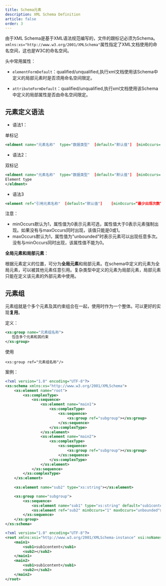 ```yaml
---
title: Schema元素
description: XML Schema Definition
article: false
order: 3
---
```


由于XML Schema是基于XML语法规范编写的，文件的跟标记必须为Schema。`xmlns:xs="http://www.w3.org/2001/XMLSchema"`属性指定了XML文档使用的命名空间，这也是W3C的命名空间。

头中常用属性：

- `elementFormDefault`：qualified/unqualified,执行xml文档使用该Schema中定义的局部元素时是否须用命名空间限定。

- `attributeFormDefault`：qualified/unqualified,执行xml文档使用该Schema中定义的局部属性是否由命名空间限定。

## 元素定义语法

- 语法1：

单标记

```xml
<eldment name="元素名称"  type="数据类型"  [default="默认值"]  [minOccurs=“最少出现次数“]  [maxOccurs="最多出现次数"]/>
```

- 语法2：

双标记

```xml
<eldment name="元素名称"  type="数据类型"  [default="默认值"]  [minOccurs=“最少出现次数“]  [maxOccurs="最多出现次数"]>
Element type
</eldment>
```

- 语法3

```xml
<element ref="引用元素名称"  [default="默认值"]    [minOccurs=“最少出现次数“]   [maxOccurs="最多出现次数"]/>
```

注意：

- minOccurs默认为1，属性值为0表示元素可选，属性值大于0表示元素强制出现。如果没有与maxOccurs同时出现，该值只能是0或1。
- maxOccurs默认为1，属性值为"unbounded"时表示元素可以出现任意多次。没有与minOccurs同时出现，该属性值不能为0。

**全局元素和局部元素**：

根据元素定义的位置，可分为**全局元素**和局部元素。在schema中定义的元素为全局元素，可以被其他元素任意引用。复杂类型中定义的元素为局部元素，局部元素只能在定义该元素的外部元素中使用。

## 元素组

元素组就是个多个元素及其约束组合在一起，使用时作为一个整体。可以更好的实现**复用**。

定义：	

```xml
<xs:group name="元素组名称">
   包含多个元素和其约束
</xs:group>
```

使用

```
<xs:group ref="元素组名称"/>
```

案例：

```xml
<?xml version="1.0" encoding="UTF-8"?>
<xs:schema xmlns:xs="http://www.w3.org/2001/XMLSchema">
    <xs:element name="root">
        <xs:complexType>
            <xs:sequence>
                <xs:element name="main1">
                    <xs:complexType>
                        <xs:sequence>
                            <xs:group ref="subgroup"></xs:group>
                        </xs:sequence>
                    </xs:complexType>
                </xs:element>
                <xs:element name="main2">
                    <xs:complexType>
                        <xs:sequence>
                            <xs:group ref="subgroup"></xs:group>
                        </xs:sequence>
                    </xs:complexType>
                </xs:element>
            </xs:sequence>
        </xs:complexType>
    </xs:element>
    
    <xs:element name="sub2" type="xs:string"></xs:element>

    <xs:group name="subgroup">
        <xs:sequence>
            <xs:element name="sub1" type="xs:string" default="sub1content"></xs:element>
            <xs:element ref="sub2" minOccurs="1" maxOccurs="unbounded"></xs:element>
        </xs:sequence>
    </xs:group>
</xs:schema>
```

```xml
<?xml version="1.0" encoding="UTF-8"?>
<root xmlns:xsi="http://www.w3.org/2001/XMLSchema-instance" xsi:noNamespaceSchemaLocation="test.xsd">
    <main1>
        <sub1>sub1content</sub1>
        <sub2></sub2>
    </main1>
    <main2>
        <sub1>sub1content</sub1>
        <sub2></sub2>
    </main2>
</root>
```

